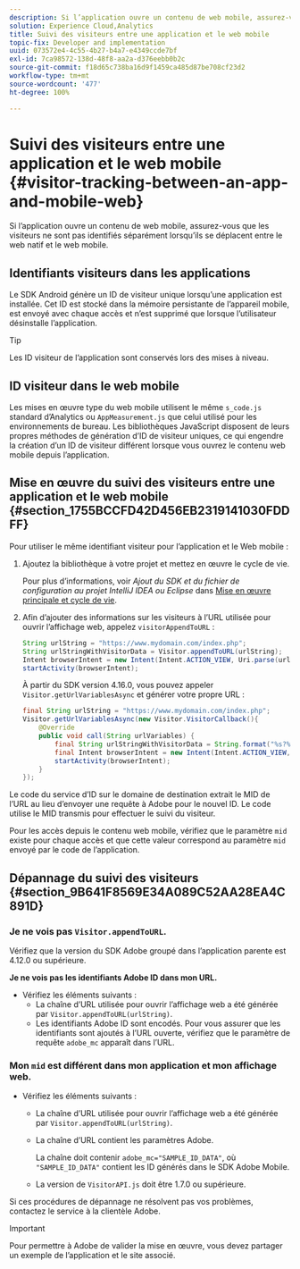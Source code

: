 ```yaml
---
description: Si l’application ouvre un contenu de web mobile, assurez-vous que les visiteurs ne sont pas identifiés séparément lorsqu’ils se déplacent entre le web natif et le web mobile.
solution: Experience Cloud,Analytics
title: Suivi des visiteurs entre une application et le web mobile
topic-fix: Developer and implementation
uuid: 073572e4-4c55-4b27-b4a7-e4349ccde7bf
exl-id: 7ca98572-138d-48f8-aa2a-d376eebb0b2c
source-git-commit: f18d65c738ba16d9f1459ca485d87be708cf23d2
workflow-type: tm+mt
source-wordcount: '477'
ht-degree: 100%

---
```


# Suivi des visiteurs entre une application et le web mobile {#visitor-tracking-between-an-app-and-mobile-web}

Si l’application ouvre un contenu de web mobile, assurez-vous que les visiteurs ne sont pas identifiés séparément lorsqu’ils se déplacent entre le web natif et le web mobile.

## Identifiants visiteurs dans les applications

Le SDK Android génère un ID de visiteur unique lorsqu’une application est installée. Cet ID est stocké dans la mémoire persistante de l’appareil mobile, est envoyé avec chaque accès et n’est supprimé que lorsque l’utilisateur désinstalle l’application.

>[!TIP]
>
>Les ID visiteur de l’application sont conservés lors des mises à niveau.

## ID visiteur dans le web mobile

Les mises en œuvre type du web mobile utilisent le même `s_code.js` standard d’Analytics ou `AppMeasurement.js` que celui utilisé pour les environnements de bureau. Les bibliothèques JavaScript disposent de leurs propres méthodes de génération d’ID de visiteur uniques, ce qui engendre la création d’un ID de visiteur différent lorsque vous ouvrez le contenu web mobile depuis l’application.

## Mise en œuvre du suivi des visiteurs entre une application et le web mobile {#section_1755BCCFD42D456EB2319141030FDDFF}

Pour utiliser le même identifiant visiteur pour l’application et le Web mobile :

1. Ajoutez la bibliothèque à votre projet et mettez en œuvre le cycle de vie.

   Pour plus d’informations, voir *Ajout du SDK et du fichier de configuration au projet IntelliJ IDEA ou Eclipse* dans [Mise en œuvre principale et cycle de vie](/help/android/getting-started/dev-qs.md).

1. Afin d’ajouter des informations sur les visiteurs à l’URL utilisée pour ouvrir l’affichage web, appelez `visitorAppendToURL` :

   ```java
   String urlString = "https://www.mydomain.com/index.php"; 
   String urlStringWithVisitorData = Visitor.appendToURL(urlString); 
   Intent browserIntent = new Intent(Intent.ACTION_VIEW, Uri.parse(urlStringWithVisitorData)); 
   startActivity(browserIntent);
   ```

   À partir du SDK version 4.16.0, vous pouvez appeler `Visitor.getUrlVariablesAsync` et générer votre propre URL :

   ```java
   final String urlString = "https://www.mydomain.com/index.php"; 
   Visitor.getUrlVariablesAsync(new Visitor.VisitorCallback(){ 
       @Override 
       public void call(String urlVariables) { 
           final String urlStringWithVisitorData = String.format("%s?%s", urlString, urlVariables); 
           final Intent browserIntent = new Intent(Intent.ACTION_VIEW, Uri.parse(urlStringWithVisitorData)); 
           startActivity(browserIntent); 
       } 
   });
   ```

Le code du service d’ID sur le domaine de destination extrait le MID de l’URL au lieu d’envoyer une requête à Adobe pour le nouvel ID. Le code utilise le MID transmis pour effectuer le suivi du visiteur.

Pour les accès depuis le contenu web mobile, vérifiez que le paramètre `mid` existe pour chaque accès et que cette valeur correspond au paramètre `mid` envoyé par le code de l’application.

## Dépannage du suivi des visiteurs {#section_9B641F8569E34A089C52AA28EA4C891D}

### Je ne vois pas `Visitor.appendToURL`.

Vérifiez que la version du SDK Adobe groupé dans l’application parente est 4.12.0 ou supérieure.

**Je ne vois pas les identifiants Adobe ID dans mon URL.**

* Vérifiez les éléments suivants :
   * La chaîne d’URL utilisée pour ouvrir l’affichage web a été générée par `Visitor.appendToURL(urlString)`.
   * Les identifiants Adobe ID sont encodés. 
Pour vous assurer que les identifiants sont ajoutés à l’URL ouverte, vérifiez que le paramètre de requête `adobe_mc` apparaît dans l’URL.

### Mon `mid` est différent dans mon application et mon affichage web.

* Vérifiez les éléments suivants :

   * La chaîne d’URL utilisée pour ouvrir l’affichage web a été générée par `Visitor.appendToURL(urlString)`.
   * La chaîne d’URL contient les paramètres Adobe.

      La chaîne doit contenir `adobe_mc="SAMPLE_ID_DATA"`, où `"SAMPLE_ID_DATA"` contient les ID générés dans le SDK Adobe Mobile.
   * La version de `VisitorAPI.js` doit être 1.7.0 ou supérieure.

Si ces procédures de dépannage ne résolvent pas vos problèmes, contactez le service à la clientèle Adobe.

>[!IMPORTANT]
>
>Pour permettre à Adobe de valider la mise en œuvre, vous devez partager un exemple de l’application et le site associé.
